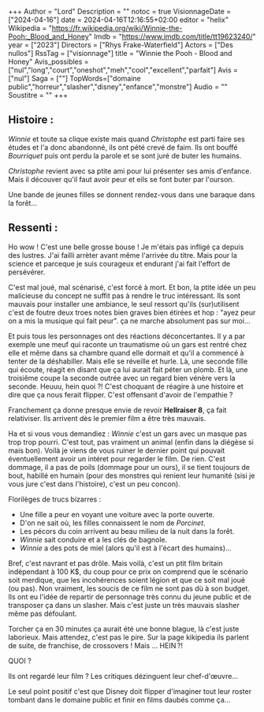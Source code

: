 +++
Author = "Lord"
Description = ""
notoc = true
VisionnageDate = ["2024-04-16"]
date = 2024-04-16T12:16:55+02:00
editor = "helix"
Wikipedia = "https://fr.wikipedia.org/wiki/Winnie-the-Pooh:_Blood_and_Honey"
Imdb = "https://www.imdb.com/title/tt19623240/"
year = ["2023"]
Directors = ["Rhys Frake-Waterfield"]
Actors = ["Des nullos"]
RssTag = ["visionnage"]
title = "Winnie the Pooh - Blood and Honey"
Avis_possibles = ["nul","long","court","oneshot","meh","cool","excellent","parfait"]
Avis = ["nul"] 
Saga = [""]
TopWords=["domaine public","horreur","slasher","disney","enfance","monstre"]
Audio = ""
Soustitre = ""
+++
## Histoire : 
*Winnie* et toute sa clique existe mais quand *Christophe* est parti faire ses études et l'a donc abandonné, ils ont pété crevé de faim.
Ils ont bouffé *Bourriquet* puis ont perdu la parole et se sont juré de buter les humains.

*Christophe* revient avec sa ptite ami pour lui présenter ses amis d'enfance.
Mais il découver qu'il faut avoir peur et eils se font buter par l'ourson.

Une bande de jeunes filles se donnent rendez-vous dans une baraque dans la forêt…

## Ressenti :
Ho wow !
C'est une belle grosse bouse !
Je m'étais pas infligé ça depuis des lustres.
J'ai failli arrèter avant même l'arrivée du titre.
Mais pour la science et parceque je suis courageux et endurant j'ai fait l'effort de persévérer.

C'est mal joué, mal scénarisé, c'est forcé à mort.
Et bon, la ptite idée un peu malicieuse du concept ne suffit pas à rendre le truc intéressant.
Ils sont mauvais pour installer une ambiance, le seul ressort qu'ils (sur)utilisent c'est de foutre deux troes notes bien graves bien étirées et hop : "ayez peur on a mis la musique qui fait peur".
ça ne marche absolument pas sur moi…

Et puis tous les personnages ont des réactions déconcertantes.
Il y a par exemple une meuf qui raconte un traumatisme où un gars est rentré chez elle et même dans sa chambre quand elle dormait et qu'il a commencé à tenter de la déshabiller.
Mais elle se réveille et hurle.
Là, une seconde fille qui écoute, réagit en disant que ça lui aurait fait péter un plomb.
Et là, une troisiême coupe la seconde outrée avec un regard bien vénère vers la seconde.
Heuuu, hein quoi ?!
C'est choquant de réagire à une histoire et dire que ça nous ferait flipper.
C'est offensant d'avoir de l'empathie ?

Franchement ça donne presque envie de revoir **Hellraiser 8**, ça fait relativiser.
Ils arrivent dès le premier film a être très mauvais.

Ha et si vous vous demandiez : *Winnie* c'est un gars avec un masque pas trop trop pourri.
C'est tout, pas vraiment un animal (enfin dans la diégèse si mais bon).
Voilà je viens de vous ruiner le dernier point qui pouvait éventuellement avoir un intéret pour regarder le film.
De rien.
C'est dommage, il a pas de poils (dommage pour un ours), il se tient toujours de bout, habillé en humain (pour des monstres qui renient leur humanité (sisi je vous jure c'est dans l'histoire), c'est un peu concon).

Florilèges de trucs bizarres :
  - Une fille a peur en voyant une voiture avec la porte ouverte.
  - D'on ne sait où, les filles connaissent le nom de *Porcinet*.
  - Les pécors du coin arrivent au beau milieu de la nuit dans la forêt.
  - *Winnie* sait conduire et a les clés de bagnole.
  - *Winnie* a des pots de miel (alors qu'il est à l'écart des humains)…

Bref, c'est navrant et pas drôle.
Mais voilà, c'est un ptit film britain indépendant à 100 K$, du coup pour ce prix on comprend que le scénario soit merdique, que les incohérences soient légion et que ce soit mal joué (ou pas).
Non vraiment, les soucis de ce film ne sont pas dù à son budget.
Ils ont eu l'idée de repartir de personnage très connu du jeune public et de transposer ça dans un slasher.
Mais c'est juste un très mauvais slasher même pas défoulant.

Torcher ça en 30 minutes ça aurait été une bonne blague, là c'est juste laborieux.
Mais attendez, c'est pas le pire.
Sur la page kikipedia ils parlent de suite, de franchise, de crossovers !
Mais …
HEIN ?!

QUOI ?

Ils ont regardé leur film ?
Les critiques dézinguent leur chef-d'œuvre…

Le seul point positif c'est que Disney doit flipper d'imaginer tout leur roster tombant dans le domaine public et finir en films daubés comme ça…
